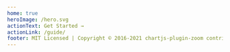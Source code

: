 ```yaml
---
home: true
heroImage: /hero.svg
actionText: Get Started →
actionLink: /guide/
footer: MIT Licensed | Copyright © 2016-2021 chartjs-plugin-zoom contributors
---
```

